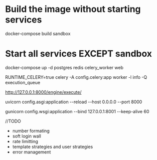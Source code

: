 # Build the image without starting services
docker-compose build sandbox

# Start all services EXCEPT sandbox
docker-compose up -d postgres redis celery_worker web


RUNTIME_CELERY=true celery -A config.celery:app worker -l info -Q execution_queue


http://127.0.0.1:8000/engine/execute/  

uvicorn config.asgi:application --reload --host 0.0.0.0 --port 8000

gunicorn config.wsgi:application --bind 127.0.0.1:8001 --keep-alive 60

//TODO
- number formating
- soft login wall
- rate limitting
- template strategies and user strategies
- error management 
